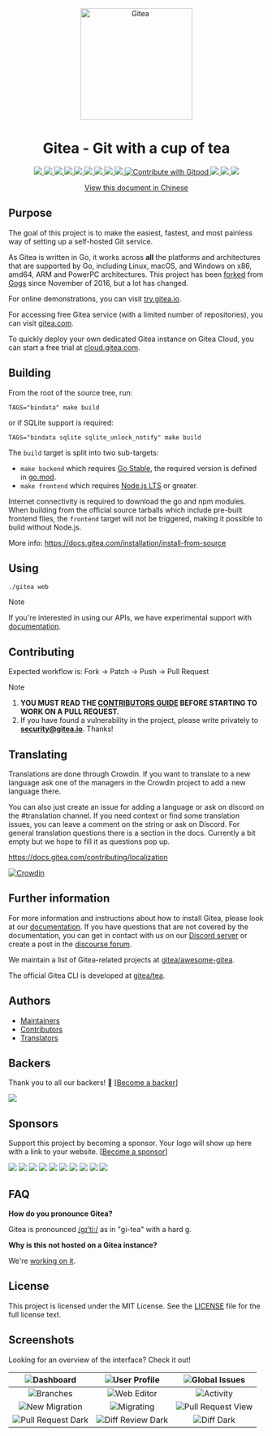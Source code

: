 <p align="center">
  <a href="https://gitea.io/">
    <img alt="Gitea" src="https://raw.githubusercontent.com/go-gitea/gitea/main/public/assets/img/gitea.svg" width="220"/>
  </a>
</p>
<h1 align="center">Gitea - Git with a cup of tea</h1>

<p align="center">
  <a href="https://github.com/go-gitea/gitea/actions/workflows/release-nightly.yml?query=branch%3Amain" title="Release Nightly">
    <img src="https://github.com/go-gitea/gitea/actions/workflows/release-nightly.yml/badge.svg?branch=main">
  </a>
  <a href="https://discord.gg/Gitea" title="Join the Discord chat at https://discord.gg/Gitea">
    <img src="https://img.shields.io/discord/322538954119184384.svg?logo=discord&logoColor=white&label=Discord&color=5865F2">
  </a>
  <a href="https://app.codecov.io/gh/go-gitea/gitea" title="Codecov">
    <img src="https://codecov.io/gh/go-gitea/gitea/branch/main/graph/badge.svg">
  </a>
  <a href="https://goreportcard.com/report/code.gitea.io/gitea" title="Go Report Card">
    <img src="https://goreportcard.com/badge/code.gitea.io/gitea">
  </a>
  <a href="https://pkg.go.dev/code.gitea.io/gitea" title="GoDoc">
    <img src="https://pkg.go.dev/badge/code.gitea.io/gitea?status.svg">
  </a>
  <a href="https://github.com/go-gitea/gitea/releases/latest" title="GitHub release">
    <img src="https://img.shields.io/github/release/go-gitea/gitea.svg">
  </a>
  <a href="https://www.codetriage.com/go-gitea/gitea" title="Help Contribute to Open Source">
    <img src="https://www.codetriage.com/go-gitea/gitea/badges/users.svg">
  </a>
  <a href="https://opencollective.com/gitea" title="Become a backer/sponsor of gitea">
    <img src="https://opencollective.com/gitea/tiers/backers/badge.svg?label=backers&color=brightgreen">
  </a>
  <a href="https://opensource.org/licenses/MIT" title="License: MIT">
    <img src="https://img.shields.io/badge/License-MIT-blue.svg">
  </a>
  <a href="https://gitpod.io/#https://github.com/go-gitea/gitea">
  <img
    src="https://img.shields.io/badge/Contribute%20with-Gitpod-908a85?logo=gitpod"
    alt="Contribute with Gitpod"
  />
  </a>
  <a href="https://crowdin.com/project/gitea" title="Crowdin">
    <img src="https://badges.crowdin.net/gitea/localized.svg">
  </a>
  <a href="https://www.tickgit.com/browse?repo=github.com/go-gitea/gitea&branch=main" title="TODOs">
    <img src="https://badgen.net/https/api.tickgit.com/badgen/github.com/go-gitea/gitea/main">
  </a>
  <a href="https://app.bountysource.com/teams/gitea" title="Bountysource">
    <img src="https://img.shields.io/bountysource/team/gitea/activity">
  </a>
</p>

<p align="center">
  <a href="README_ZH.md">View this document in Chinese</a>
</p>

## Purpose

The goal of this project is to make the easiest, fastest, and most
painless way of setting up a self-hosted Git service.

As Gitea is written in Go, it works across **all** the platforms and
architectures that are supported by Go, including Linux, macOS, and
Windows on x86, amd64, ARM and PowerPC architectures.
This project has been
[forked](https://blog.gitea.com/welcome-to-gitea/) from
[Gogs](https://gogs.io) since November of 2016, but a lot has changed.

For online demonstrations, you can visit [try.gitea.io](https://try.gitea.io).

For accessing free Gitea service (with a limited number of repositories), you can visit [gitea.com](https://gitea.com/user/login).

To quickly deploy your own dedicated Gitea instance on Gitea Cloud, you can start a free trial at [cloud.gitea.com](https://cloud.gitea.com).

## Building

From the root of the source tree, run:

    TAGS="bindata" make build

or if SQLite support is required:

    TAGS="bindata sqlite sqlite_unlock_notify" make build

The `build` target is split into two sub-targets:

- `make backend` which requires [Go Stable](https://go.dev/dl/), the required version is defined in [go.mod](/go.mod).
- `make frontend` which requires [Node.js LTS](https://nodejs.org/en/download/) or greater.

Internet connectivity is required to download the go and npm modules. When building from the official source tarballs which include pre-built frontend files, the `frontend` target will not be triggered, making it possible to build without Node.js.

More info: https://docs.gitea.com/installation/install-from-source

## Using

    ./gitea web

> [!NOTE]
> If you're interested in using our APIs, we have experimental support with [documentation](https://try.gitea.io/api/swagger).

## Contributing

Expected workflow is: Fork -> Patch -> Push -> Pull Request

> [!NOTE]
>
> 1. **YOU MUST READ THE [CONTRIBUTORS GUIDE](CONTRIBUTING.md) BEFORE STARTING TO WORK ON A PULL REQUEST.**
> 2. If you have found a vulnerability in the project, please write privately to **security@gitea.io**. Thanks!

## Translating

Translations are done through Crowdin. If you want to translate to a new language ask one of the managers in the Crowdin project to add a new language there.

You can also just create an issue for adding a language or ask on discord on the #translation channel. If you need context or find some translation issues, you can leave a comment on the string or ask on Discord. For general translation questions there is a section in the docs. Currently a bit empty but we hope to fill it as questions pop up.

https://docs.gitea.com/contributing/localization

[![Crowdin](https://badges.crowdin.net/gitea/localized.svg)](https://crowdin.com/project/gitea)

## Further information

For more information and instructions about how to install Gitea, please look at our [documentation](https://docs.gitea.com/).
If you have questions that are not covered by the documentation, you can get in contact with us on our [Discord server](https://discord.gg/Gitea) or create  a post in the [discourse forum](https://discourse.gitea.io/).

We maintain a list of Gitea-related projects at [gitea/awesome-gitea](https://gitea.com/gitea/awesome-gitea).

The official Gitea CLI is developed at [gitea/tea](https://gitea.com/gitea/tea).

## Authors

- [Maintainers](https://github.com/orgs/go-gitea/people)
- [Contributors](https://github.com/go-gitea/gitea/graphs/contributors)
- [Translators](options/locale/TRANSLATORS)

## Backers

Thank you to all our backers! 🙏 [[Become a backer](https://opencollective.com/gitea#backer)]

<a href="https://opencollective.com/gitea#backers" target="_blank"><img src="https://opencollective.com/gitea/backers.svg?width=890"></a>

## Sponsors

Support this project by becoming a sponsor. Your logo will show up here with a link to your website. [[Become a sponsor](https://opencollective.com/gitea#sponsor)]

<a href="https://opencollective.com/gitea/sponsor/0/website" target="_blank"><img src="https://opencollective.com/gitea/sponsor/0/avatar.svg"></a>
<a href="https://opencollective.com/gitea/sponsor/1/website" target="_blank"><img src="https://opencollective.com/gitea/sponsor/1/avatar.svg"></a>
<a href="https://opencollective.com/gitea/sponsor/2/website" target="_blank"><img src="https://opencollective.com/gitea/sponsor/2/avatar.svg"></a>
<a href="https://opencollective.com/gitea/sponsor/3/website" target="_blank"><img src="https://opencollective.com/gitea/sponsor/3/avatar.svg"></a>
<a href="https://opencollective.com/gitea/sponsor/4/website" target="_blank"><img src="https://opencollective.com/gitea/sponsor/4/avatar.svg"></a>
<a href="https://opencollective.com/gitea/sponsor/5/website" target="_blank"><img src="https://opencollective.com/gitea/sponsor/5/avatar.svg"></a>
<a href="https://opencollective.com/gitea/sponsor/6/website" target="_blank"><img src="https://opencollective.com/gitea/sponsor/6/avatar.svg"></a>
<a href="https://opencollective.com/gitea/sponsor/7/website" target="_blank"><img src="https://opencollective.com/gitea/sponsor/7/avatar.svg"></a>
<a href="https://opencollective.com/gitea/sponsor/8/website" target="_blank"><img src="https://opencollective.com/gitea/sponsor/8/avatar.svg"></a>
<a href="https://opencollective.com/gitea/sponsor/9/website" target="_blank"><img src="https://opencollective.com/gitea/sponsor/9/avatar.svg"></a>

## FAQ

**How do you pronounce Gitea?**

Gitea is pronounced [/ɡɪ’ti:/](https://youtu.be/EM71-2uDAoY) as in "gi-tea" with a hard g.

**Why is this not hosted on a Gitea instance?**

We're [working on it](https://github.com/go-gitea/gitea/issues/1029).

## License

This project is licensed under the MIT License.
See the [LICENSE](https://github.com/go-gitea/gitea/blob/main/LICENSE) file
for the full license text.

## Screenshots

Looking for an overview of the interface? Check it out!

|![Dashboard](https://dl.gitea.com/screenshots/home_timeline.png)|![User Profile](https://dl.gitea.com/screenshots/user_profile.png)|![Global Issues](https://dl.gitea.com/screenshots/global_issues.png)|
|:---:|:---:|:---:|
|![Branches](https://dl.gitea.com/screenshots/branches.png)|![Web Editor](https://dl.gitea.com/screenshots/web_editor.png)|![Activity](https://dl.gitea.com/screenshots/activity.png)|
|![New Migration](https://dl.gitea.com/screenshots/migration.png)|![Migrating](https://dl.gitea.com/screenshots/migration.gif)|![Pull Request View](https://image.ibb.co/e02dSb/6.png)|
|![Pull Request Dark](https://dl.gitea.com/screenshots/pull_requests_dark.png)|![Diff Review Dark](https://dl.gitea.com/screenshots/review_dark.png)|![Diff Dark](https://dl.gitea.com/screenshots/diff_dark.png)|

